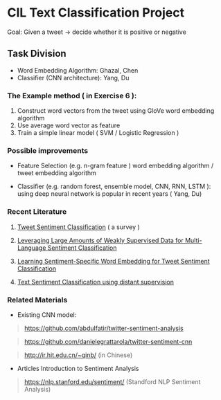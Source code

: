 # CIL Text Classification Project
Goal:  Given a tweet -> decide whether it is positive or negative 

## Task Division
- Word Embedding Algorithm: Ghazal, Chen
- Classifier (CNN architecture):  Yang, Du

### The Example method ( in Exercise 6 ): 
1. Construct word vectors from the tweet using GloVe word embedding algorithm
2. Use average word vector as feature
3. Train a simple linear model ( SVM / Logistic Regression ) 

### Possible improvements
- Feature Selection (e.g. n-gram feature )
      word embedding algorithm / tweet embedding algorithm

- Classifier  (e.g. random forest, ensemble model, CNN, RNN, LSTM ): using deep neural network is popular in recent years 
      ( Yang, Du)

### Recent Literature
1. [Tweet Sentiment Classification](http://nbviewer.jupyter.org/github/dsar/Twitter_Sentiment_Analysis/blob/master/report/report.pdf)    ( a survey )

2. [Leveraging Large Amounts of Weakly Supervised Data for Multi-Language Sentiment Classification](https://arxiv.org/pdf/1703.02504.pdf) 

3. [Learning Sentiment-Specific Word Embedding for Tweet Sentiment Classification](http://www.aclweb.org/anthology/P14-1146) 

4. [Text Sentiment Classification using distant supervision]( https://s3.amazonaws.com/academia.edu.documents/34632156/Twitter_Sentiment_Classification_using_Distant_Supervision.pdf?AWSAccessKeyId=AKIAIWOWYYGZ2Y53UL3A&Expires=1525045722&Signature=xSfOztfHPrssgcbCjWmiwlOOQjY%3D&response-content-disposition=inline%3B%20filename%3DTwitter_Sentiment_Classification_using_D.pdf)


### Related Materials
- Existing CNN model:
> https://github.com/abdulfatir/twitter-sentiment-analysis

> https://github.com/danielegrattarola/twitter-sentiment-cnn

> http://ir.hit.edu.cn/~qinb/ (in Chinese)

- Articles
Introduction to Sentiment Analysis
> https://nlp.stanford.edu/sentiment/  (Standford NLP Sentiment Analysis)
